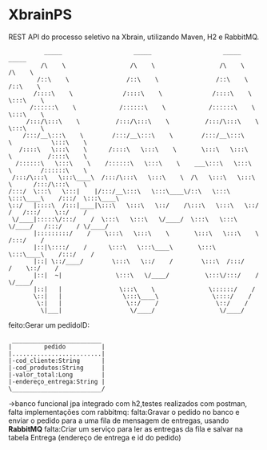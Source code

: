 # XbrainPS
REST API do processo seletivo na Xbrain, utilizando Maven, H2 e RabbitMQ. 

```
          _____                    _____                    _____                _____          
         /\    \                  /\    \                  /\    \              /\    \         
        /::\    \                /::\    \                /::\    \            /::\    \        
       /::::\    \              /::::\    \              /::::\    \           \:::\    \       
      /::::::\    \            /::::::\    \            /::::::\    \           \:::\    \      
     /:::/\:::\    \          /:::/\:::\    \          /:::/\:::\    \           \:::\    \     
    /:::/__\:::\    \        /:::/__\:::\    \        /:::/__\:::\    \           \:::\    \    
   /::::\   \:::\    \      /::::\   \:::\    \       \:::\   \:::\    \          /::::\    \   
  /::::::\   \:::\    \    /::::::\   \:::\    \    ___\:::\   \:::\    \        /::::::\    \  
 /:::/\:::\   \:::\____\  /:::/\:::\   \:::\    \  /\   \:::\   \:::\    \      /:::/\:::\    \ 
/:::/  \:::\   \:::|    |/:::/__\:::\   \:::\____\/::\   \:::\   \:::\____\    /:::/  \:::\____\
\::/   |::::\  /:::|____|\:::\   \:::\   \::/    /\:::\   \:::\   \::/    /   /:::/    \::/    /
 \/____|:::::\/:::/    /  \:::\   \:::\   \/____/  \:::\   \:::\   \/____/   /:::/    / \/____/ 
       |:::::::::/    /    \:::\   \:::\    \       \:::\   \:::\    \      /:::/    /          
       |::|\::::/    /      \:::\   \:::\____\       \:::\   \:::\____\    /:::/    /           
       |::| \::/____/        \:::\   \::/    /        \:::\  /:::/    /    \::/    /            
       |::|  ~|               \:::\   \/____/          \:::\/:::/    /      \/____/             
       |::|   |                \:::\    \               \::::::/    /                           
       \::|   |                 \:::\____\               \::::/    /                            
        \:|   |                  \::/    /                \::/    /                             
         \|___|                   \/____/                  \/____/                       
```
feito:Gerar um pedidoID:
```
 _________________________
|         pedido          |
|.........................|
|-cod_cliente:String      |
|-cod_produtos:String     |
|-valor_total:Long        |
|-endereço_entrega:String |
\_________________________/
```
->banco funcional jpa integrado com h2,testes realizados com postman, falta implementações com rabbitmq:
falta:Gravar o pedido no banco e enviar o pedido para a uma fila de mensagem de entregas, usando **RabbitMQ**
falta:Criar um serviço para ler as entregas da fila e salvar na tabela Entrega (endereço de entrega e id do pedido)
